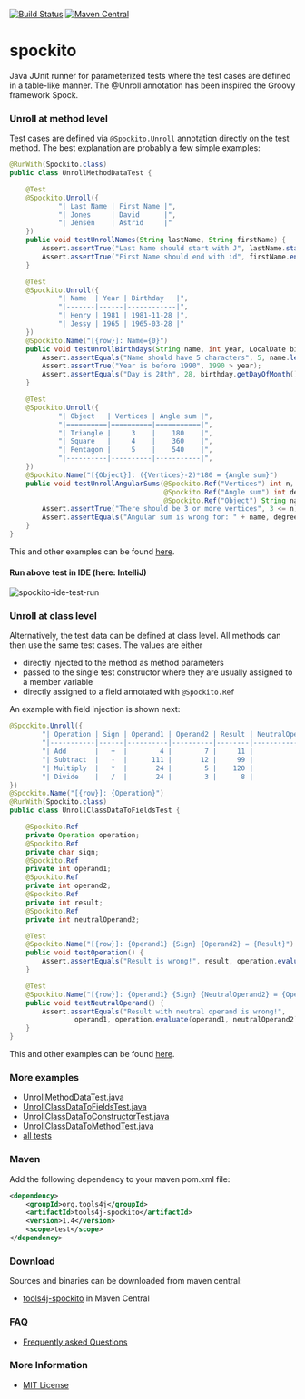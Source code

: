 [![Build Status](https://travis-ci.org/tools4j/spockito.svg?branch=master)](https://travis-ci.org/tools4j/spockito)
[![Maven Central](https://maven-badges.herokuapp.com/maven-central/org.tools4j/tools4j-spockito/badge.svg)](https://maven-badges.herokuapp.com/maven-central/org.tools4j/tools4j-spockito)

# spockito
Java JUnit runner for parameterized tests where the test cases are defined in a table-like
manner. The @Unroll annotation has been inspired the Groovy framework Spock.
 
### Unroll at method level

Test cases are defined via ``@Spockito.Unroll`` annotation directly on the test method. The best explanation are
probably a few simple examples:

```java
@RunWith(Spockito.class)
public class UnrollMethodDataTest {

    @Test
    @Spockito.Unroll({
            "| Last Name | First Name |",
            "| Jones     | David      |",
            "| Jensen    | Astrid     |"
    })
    public void testUnrollNames(String lastName, String firstName) {
        Assert.assertTrue("Last Name should start with J", lastName.startsWith("J"));
        Assert.assertTrue("First Name should end with id", firstName.endsWith("id"));
    }

    @Test
    @Spockito.Unroll({
            "| Name  | Year | Birthday   |",
            "|-------|------|------------|",
            "| Henry | 1981 | 1981-11-28 |",
            "| Jessy | 1965 | 1965-03-28 |"
    })
    @Spockito.Name("[{row}]: Name={0}")
    public void testUnrollBirthdays(String name, int year, LocalDate birthday) {
        Assert.assertEquals("Name should have 5 characters", 5, name.length());
        Assert.assertTrue("Year is before 1990", 1990 > year);
        Assert.assertEquals("Day is 28th", 28, birthday.getDayOfMonth());
    }

    @Test
    @Spockito.Unroll({
            "| Object   | Vertices | Angle sum |",
            "|==========|==========|===========|",
            "| Triangle |     3    |    180    |",
            "| Square   |     4    |    360    |",
            "| Pentagon |     5    |    540    |",
            "|----------|----------|-----------|",
    })
    @Spockito.Name("[{Object}]: ({Vertices}-2)*180 = {Angle sum}")
    public void testUnrollAngularSums(@Spockito.Ref("Vertices") int n,
                                      @Spockito.Ref("Angle sum") int degrees,
                                      @Spockito.Ref("Object") String name) {
        Assert.assertTrue("There should be 3 or more vertices", 3 <= n);
        Assert.assertEquals("Angular sum is wrong for: " + name, degrees, (n-2)*180);
    }
}
```
This and other examples can be found [here](https://github.com/tools4j/spockito/blob/master/src/test/java/org/tools4j/spockito/).

#### Run above test in IDE (here: IntelliJ)
![spockito-ide-test-run](https://github.com/tools4j/spockito/blob/master/ide-run-SpockitoTest.png)

### Unroll at class level

Alternatively, the test data can be defined at class level. All methods can then use the same test cases. The values
are either
* directly injected to the method as method parameters
* passed to the single test constructor where they are usually assigned to a member variable
* directly assigned to a field annotated with ``@Spockito.Ref``

An example with field injection is shown next:

```java
@Spockito.Unroll({
        "| Operation | Sign | Operand1 | Operand2 | Result | NeutralOperand2 |",
        "|-----------|------|----------|----------|--------|-----------------|",
        "| Add       |   +  |        4 |        7 |     11 |               0 |",
        "| Subtract  |   -  |      111 |       12 |     99 |               0 |",
        "| Multiply  |   *  |       24 |        5 |    120 |               1 |",
        "| Divide    |   /  |       24 |        3 |      8 |               1 |"
})
@Spockito.Name("[{row}]: {Operation}")
@RunWith(Spockito.class)
public class UnrollClassDataToFieldsTest {

    @Spockito.Ref
    private Operation operation;
    @Spockito.Ref
    private char sign;
    @Spockito.Ref
    private int operand1;
    @Spockito.Ref
    private int operand2;
    @Spockito.Ref
    private int result;
    @Spockito.Ref
    private int neutralOperand2;

    @Test
    @Spockito.Name("[{row}]: {Operand1} {Sign} {Operand2} = {Result}")
    public void testOperation() {
        Assert.assertEquals("Result is wrong!", result, operation.evaluate(operand1, operand2));
    }

    @Test
    @Spockito.Name("[{row}]: {Operand1} {Sign} {NeutralOperand2} = {Operand1}")
    public void testNeutralOperand() {
        Assert.assertEquals("Result with neutral operand is wrong!",
                operand1, operation.evaluate(operand1, neutralOperand2));
    }
}
```
This and other examples can be found [here](https://github.com/tools4j/spockito/blob/master/src/test/java/org/tools4j/spockito/).

### More examples
* [UnrollMethodDataTest.java](https://github.com/tools4j/spockito/blob/master/src/test/java/org/tools4j/spockito/UnrollMethodDataTest.java)
* [UnrollClassDataToFieldsTest.java](https://github.com/tools4j/spockito/blob/master/src/test/java/org/tools4j/spockito/UnrollClassDataToFieldsTest.java)
* [UnrollClassDataToConstructorTest.java](https://github.com/tools4j/spockito/blob/master/src/test/java/org/tools4j/spockito/UnrollClassDataToConstructorTest.java)
* [UnrollClassDataToMethodTest.java](https://github.com/tools4j/spockito/blob/master/src/test/java/org/tools4j/spockito/UnrollClassDataToMethodTest.java)
* [all tests](https://github.com/tools4j/spockito/blob/master/src/test/java/org/tools4j/spockito/)

### Maven
Add the following dependency to your maven pom.xml file:

 ```xml
 <dependency>
     <groupId>org.tools4j</groupId>
     <artifactId>tools4j-spockito</artifactId>
     <version>1.4</version>
     <scope>test</scope>
 </dependency>
 ```

### Download
Sources and binaries can be downloaded from maven central:
* [tools4j-spockito](http://search.maven.org/#search%7Cga%7C1%7Ctools4j-spockito) in Maven Central

### FAQ
* [Frequently asked Questions](https://github.com/tools4j/spockito/issues?q=label:question)

### More Information
* [MIT License](https://github.com/tools4j/spockito/blob/master/LICENSE)
